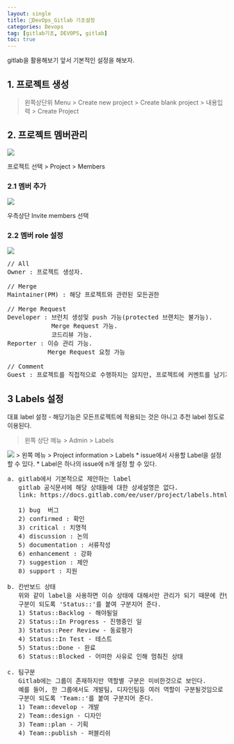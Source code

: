```yaml
---
layout: single
title: 🔄DevOps_Gitlab 기초설정
categories: Devops
tag: [gitlab기초, DEVOPS, gitlab]
toc: true
---
```


gitlab을 활용해보기 앞서 기본적인 설정을 해보자.

## 1. 프로젝트 생성
> 왼쪽상단위 Menu > Create new project > Create blank project > 내용입력 > Create Project

## 2. 프로젝트 멤버관리
<img src="/images/devops/img_37.png"/>

프로젝트 선택 > Project > Members

### 2.1 멤버 추가
<img src="/images/devops/img_38.png"/>

우측상단 Invite members 선택

### 2.2 멤버 role 설정
<img src="/images/devops/img_39.png"/>

<pre>
// All
Owner : 프로젝트 생성자.

// Merge
Maintainer(PM) : 해당 프로젝트와 관련된 모든권한

// Merge Request
Developer : 브런치 생성및 push 가능(protected 브랜치는 불가능). 
            Merge Request 가능. 
            코드리뷰 가능.
Reporter : 이슈 관리 가능. 
           Merge Request 요청 가능

// Comment
Guest : 프로젝트를 직접적으로 수행하지는 않지만, 프로젝트에 커멘트를 남기거나 그룹 / 프로젝트 조회가 가능한 권한
</pre>

## 3 Labels 설정
대표 label 설정 - 해당기능은 모든프로젝트에 적용되는 것은 아니고 추천 label 정도로 이용된다.

> 왼쪽 상단 메뉴 > Admin > Labels

<img src="/images/devops/img_40.png"/>
> 왼쪽 메뉴 > Project information > Labels
* issue에서 사용할 Label을 설정 할 수 있다.
* Label은 하나의 issue에 n개 설정 할 수 있다.

<pre>
a. gitlab에서 기본적으로 제안하는 label
   gitlab 공식문서에 해당 상태들에 대한 상세설명은 없다.
   link: https://docs.gitlab.com/ee/user/project/labels.html

   1) bug  버그
   2) confirmed : 확인
   3) critical : 치명적
   4) discussion : 논의
   5) documentation : 서류작성
   6) enhancement : 강화
   7) suggestion : 제안
   8) support : 지원

b. 칸반보드 상태
   위와 같이 label을 사용하면 이슈 상태에 대해서만 관리가 되기 때문에 칸반의 진행상태들을 label로 같이 설정해서 이용하기를 제안한다.
   구분이 되도록 'Status::'를 붙여 구분지어 준다.
   1) Status::Backlog - 해야될일
   2) Status::In Progress - 진행중인 일
   3) Status::Peer Review - 동료평가
   4) Status::In Test - 테스트
   5) Status::Done - 완료
   6) Status::Blocked - 어떠한 사유로 인해 멈춰진 상태

c. 팀구분
   Gitlab에는 그룹이 존재하지만 역할별 구분은 미비한것으로 보인다.
   예를 들어, 한 그룹에서도 개발팀, 디자인팀등 여러 역할이 구분될것임으로 역할도 label로 구분하여 관리하면 좋을것 같다.
   구분이 되도록 'Team::'를 붙여 구분지어 준다.
   1) Team::develop - 개발
   2) Team::design - 디자인
   3) Team::plan - 기획
   4) Team::publish - 퍼블리쉬
</pre>
 